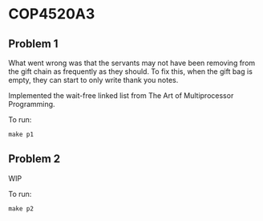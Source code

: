 # COP4520A3

## Problem 1

What went wrong was that the servants may not have been removing from the gift chain as frequently as they should. To fix this, when the gift bag is empty, they can start to only write thank you notes.

Implemented the wait-free linked list from The Art of Multiprocessor Programming.

To run:

    make p1

## Problem 2

WIP

To run:

    make p2
